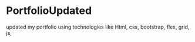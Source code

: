 # PortfolioUpdated
updated my portfolio using technologies like Html, css, bootstrap, flex, grid, js,
